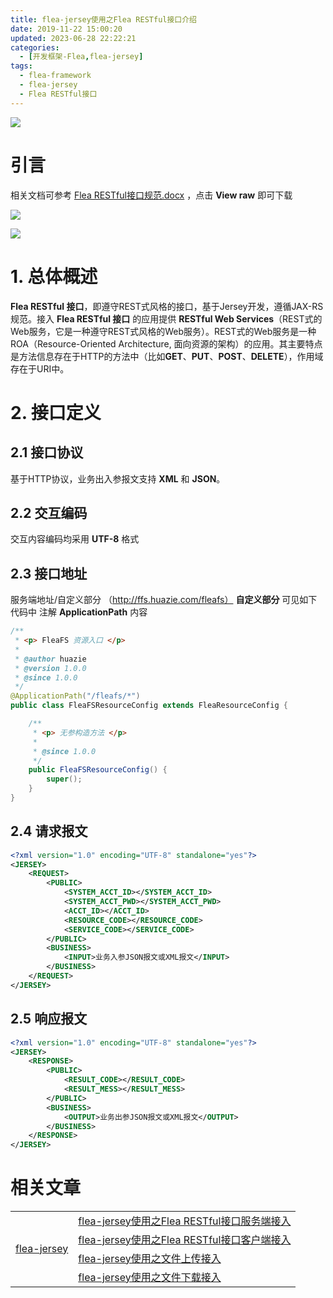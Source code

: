 ```yaml
---
title: flea-jersey使用之Flea RESTful接口介绍
date: 2019-11-22 15:00:20
updated: 2023-06-28 22:22:21
categories:
  - [开发框架-Flea,flea-jersey]
tags:
  - flea-framework
  - flea-jersey
  - Flea RESTful接口
---
```


![](/images/flea-logo.png)

# 引言
相关文档可参考 [Flea RESTful接口规范.docx](https://github.com/Huazie/flea-framework/blob/dev/flea-jersey/Flea%20RESTful%E6%8E%A5%E5%8F%A3%E8%A7%84%E8%8C%83.docx) ，点击 **View raw** 即可下载

<!-- more -->

![](flea-jersey-docx.png)

[![](/images/flea-framework.png)](https://github.com/Huazie/flea-framework)

# 1. 总体概述
**Flea RESTful 接口**，即遵守REST式风格的接口，基于Jersey开发，遵循JAX-RS规范。接入 **Flea RESTful 接口** 的应用提供 **RESTful Web Services**（REST式的Web服务，它是一种遵守REST式风格的Web服务）。REST式的Web服务是一种ROA（Resource-Oriented Architecture, 面向资源的架构）的应用。其主要特点是方法信息存在于HTTP的方法中（比如**GET**、**PUT**、**POST**、**DELETE**），作用域存在于URI中。

# 2. 接口定义
## 2.1 接口协议
基于HTTP协议，业务出入参报文支持 **XML** 和 **JSON**。

## 2.2 交互编码
交互内容编码均采用 **UTF-8** 格式

## 2.3 接口地址
服务端地址/自定义部分 （http://ffs.huazie.com/fleafs）
**自定义部分** 可见如下代码中 注解 **ApplicationPath** 内容
```java
/**
 * <p> FleaFS 资源入口 </p>
 *
 * @author huazie
 * @version 1.0.0
 * @since 1.0.0
 */
@ApplicationPath("/fleafs/*")
public class FleaFSResourceConfig extends FleaResourceConfig {

    /**
     * <p> 无参构造方法 </p>
     *
     * @since 1.0.0
     */
    public FleaFSResourceConfig() {
        super();
    }
}
```

## 2.4 请求报文
```xml
<?xml version="1.0" encoding="UTF-8" standalone="yes"?>
<JERSEY>
    <REQUEST>
        <PUBLIC>
            <SYSTEM_ACCT_ID></SYSTEM_ACCT_ID>
            <SYSTEM_ACCT_PWD></SYSTEM_ACCT_PWD>
            <ACCT_ID></ACCT_ID>
            <RESOURCE_CODE></RESOURCE_CODE>
            <SERVICE_CODE></SERVICE_CODE>
        </PUBLIC>
        <BUSINESS>
            <INPUT>业务入参JSON报文或XML报文</INPUT>
        </BUSINESS>
    </REQUEST>
</JERSEY>
```
## 2.5 响应报文
```xml
<?xml version="1.0" encoding="UTF-8" standalone="yes"?>
<JERSEY>
    <RESPONSE>
        <PUBLIC>
            <RESULT_CODE></RESULT_CODE>
            <RESULT_MESS></RESULT_MESS>
        </PUBLIC>
        <BUSINESS>
            <OUTPUT>业务出参JSON报文或XML报文</OUTPUT>
        </BUSINESS>
    </RESPONSE>
</JERSEY>
```

# 相关文章
<table>
  <tr>
    <td rowspan="5" align="left" > 
      <a href="/categories/开发框架-Flea/flea-jersey/">flea-jersey</a> 
    </td>
  </tr>
  <tr>
    <td align="left" > 
      <a href="/2019/11/29/flea-framework/flea-jersey/flea-jersey-server/">flea-jersey使用之Flea RESTful接口服务端接入</a> 
    </td>
  </tr>
  <tr>
    <td align="left" > 
      <a href="/2019/12/15/flea-framework/flea-jersey/flea-jersey-client/">flea-jersey使用之Flea RESTful接口客户端接入</a> 
    </td>
  </tr>
  <tr>
    <td align="left" > 
      <a href="/2019/12/18/flea-framework/flea-jersey/flea-jersey-file-upload/">flea-jersey使用之文件上传接入</a> 
    </td>
  </tr>
  <tr>
    <td align="left" > 
      <a href="/2019/12/22/flea-framework/flea-jersey/flea-jersey-file-download/">flea-jersey使用之文件下载接入</a> 
    </td>
  </tr>
</table>
